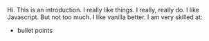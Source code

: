Hi. This is an introduction. I really like things. I really, really do. 
I like Javascript. But not too much. I like vanilla better.
I am very skilled at: 
* bullet points
